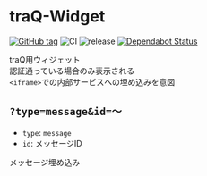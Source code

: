 # traQ-Widget

[![GitHub tag](https://img.shields.io/github/tag/traPtitech/traQ-Widget.svg)](https://GitHub.com/traPtitech/traQ-Widget/tags/)
![CI](https://github.com/traPtitech/traQ-Widget/workflows/CI/badge.svg)
![release](https://github.com/traPtitech/traQ-Widget/workflows/release/badge.svg)
[![Dependabot Status](https://api.dependabot.com/badges/status?host=github&repo=traPtitech/traQ-Widget)](https://dependabot.com)

traQ用ウィジェット  
認証通っている場合のみ表示される  
`<iframe>`での内部サービスへの埋め込みを意図  

## `?type=message&id=～`

- `type`: `message`
- `id`: メッセージID

メッセージ埋め込み
